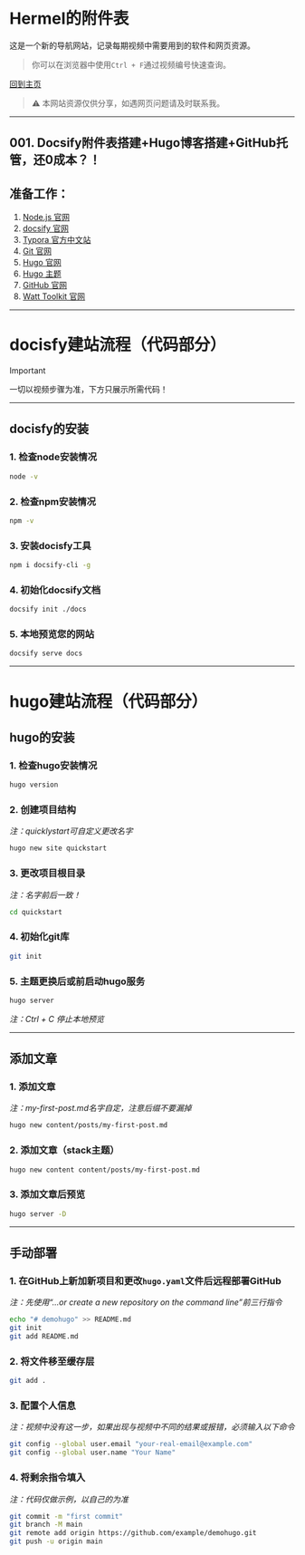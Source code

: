 # Hermel的附件表

这是一个新的导航网站，记录每期视频中需要用到的软件和网页资源。

> 你可以在浏览器中使用`Ctrl + F`通过视频编号快速查询。

[回到主页](./)

> ⚠️ 本网站资源仅供分享，如遇网页问题请及时联系我。

---

## 001. Docsify附件表搭建+Hugo博客搭建+GitHub托管，还0成本？！
## 准备工作：
1. [Node.js 官网](https://nodejs.org/zh-cn)
2. [docsify 官网](https://docsify.js.org/#/)
3. [Typora 官方中文站](https://typoraio.cn/)
4. [Git 官网](https://git-scm.com/)
5. [Hugo 官网](https://gohugo.io/)
6. [Hugo 主题](https://themes.gohugo.io/)
7. [GitHub 官网](https://github.com/)
8. [Watt Toolkit 官网](https://steampp.net/)

---

# docisfy建站流程（代码部分）

> [!IMPORTANT]  
> 一切以视频步骤为准，下方只展示所需代码！

---

## docisfy的安装

### 1. 检查node安装情况
```bash
node -v
```

### 2. 检查npm安装情况
```bash
npm -v
```

### 3. 安装docisfy工具
```bash
npm i docsify-cli -g
```

### 4. 初始化docsify文档
```bash
docsify init ./docs
```

### 5. 本地预览您的网站
```bash
docsify serve docs
```

---

# hugo建站流程（代码部分）

## hugo的安装

### 1. 检查hugo安装情况
```bash
hugo version
```

### 2. 创建项目结构  
*注：quicklystart可自定义更改名字*
```bash
hugo new site quickstart
```

### 3. 更改项目根目录  
*注：名字前后一致！*
```bash
cd quickstart
```

### 4. 初始化git库
```bash
git init
```

### 5. 主题更换后或前启动hugo服务
```bash
hugo server
```
*注：Ctrl + C 停止本地预览*

---

## 添加文章

### 1. 添加文章  
*注：my-first-post.md名字自定，注意后缀不要漏掉*
```bash
hugo new content/posts/my-first-post.md
```

### 2. 添加文章（stack主题）
```bash
hugo new content content/posts/my-first-post.md
```

### 3. 添加文章后预览
```bash
hugo server -D
```

---

## 手动部署

### 1. 在GitHub上新加新项目和更改`hugo.yaml`文件后远程部署GitHub  
*注：先使用“…or create a new repository on the command line”前三行指令*
```bash
echo "# demohugo" >> README.md
git init
git add README.md
```

### 2. 将文件移至缓存层
```bash
git add .
```

### 3. 配置个人信息  
*注：视频中没有这一步，如果出现与视频中不同的结果或报错，必须输入以下命令*
```bash
git config --global user.email "your-real-email@example.com"
git config --global user.name "Your Name"
```

### 4. 将剩余指令填入  
*注：代码仅做示例，以自己的为准*
```bash
git commit -m "first commit"
git branch -M main
git remote add origin https://github.com/example/demohugo.git
git push -u origin main
```
